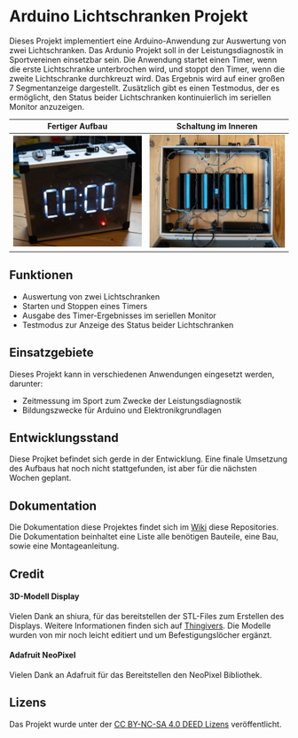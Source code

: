 # Arduino Lichtschranken Projekt

Dieses Projekt implementiert eine Arduino-Anwendung zur Auswertung von zwei Lichtschranken. Das Ardunio Projekt soll in der Leistungsdiagnostik in Sportvereinen einsetzbar sein. Die Anwendung startet einen Timer, wenn die erste Lichtschranke unterbrochen wird, und stoppt den Timer, wenn die zweite Lichtschranke durchkreuzt wird. Das Ergebnis wird auf einer großen 7 Segmentanzeige dargestellt. Zusätzlich gibt es einen Testmodus, der es ermöglicht, den Status beider Lichtschranken kontinuierlich im seriellen Monitor anzuzeigen.

|Fertiger Aufbau|Schaltung im Inneren|
|---|---|
|![Foto der Schaltung, die in einem Koffer verbaut wurde.](/Assets/DSC02366.jpg)|![Foto der Schaltung im geöffneten Koffer](/Assets/DSC02359.jpg)|

## Funktionen

- Auswertung von zwei Lichtschranken
- Starten und Stoppen eines Timers
- Ausgabe des Timer-Ergebnisses im seriellen Monitor
- Testmodus zur Anzeige des Status beider Lichtschranken

## Einsatzgebiete

Dieses Projekt kann in verschiedenen Anwendungen eingesetzt werden, darunter:

- Zeitmessung im Sport zum Zwecke der Leistungsdiagnostik
- Bildungszwecke für Arduino und Elektronikgrundlagen

## Entwicklungsstand
Diese Projket befindet sich gerde in der Entwicklung. Eine finale Umsetzung des Aufbaus hat noch nicht stattgefunden, ist aber für die nächsten Wochen geplant.

## Dokumentation
Die Dokumentation diese Projektes findet sich im [Wiki](https://github.com/KlaasEw/Lichtschranke_Zeitmessung/wiki) diese Repositories. Die Dokumentation beinhaltet eine Liste alle benötigen Bauteile, eine Bau, sowie eine Montageanleitung.


## Credit

#### 3D-Modell Display
Vielen Dank an shiura, für das bereitstellen der STL-Files zum Erstellen des Displays. Weitere Informationen finden sich auf [Thingivers](https://www.thingiverse.com/thing:5170654). Die Modelle wurden von mir noch leicht editiert und um Befestigungslöcher ergänzt.

#### Adafruit NeoPixel
Vielen Dank an Adafruit für das Bereitstellen den NeoPixel Bibliothek.

## Lizens
Das Projekt wurde unter der [CC BY-NC-SA 4.0 DEED Lizens](https://creativecommons.org/licenses/by-nc-sa/4.0/) veröffentlicht.
